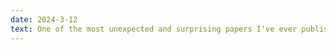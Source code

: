 ```yaml
---
date: 2024-3-12
text: One of the most unexpected and surprising papers I've ever published...
---
```


